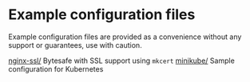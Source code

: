 # Example configuration files

Example configuration files are provided as a convenience without any support or guarantees, use with caution.

[nginx-ssl/](nginx-ssl) Bytesafe with SSL support using `mkcert`
[minikube/](minikube) Sample configuration for Kubernetes